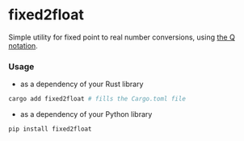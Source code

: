 # fixed2float

Simple utility for fixed point to real number conversions, using [the Q notation](https://en.wikipedia.org/wiki/Fixed-point_arithmetic#Notations).

### Usage

- as a dependency of your Rust library

```sh
cargo add fixed2float # fills the Cargo.toml file
```

- as a dependency of your Python library

```sh
pip install fixed2float
```
